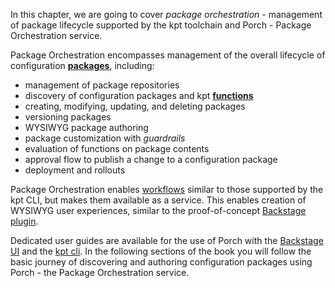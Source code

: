 In this chapter, we are going to cover _package orchestration_ - management
of package lifecycle supported by the kpt toolchain and Porch - Package
Orchestration service.

Package Orchestration encompasses management of the overall lifecycle of
configuration [**packages**](/book/02-concepts/01-packages), including:

* management of package repositories
* discovery of configuration packages and kpt
  [**functions**](/book/02-concepts/03-functions)
* creating, modifying, updating, and deleting packages
* versioning packages
* WYSIWYG package authoring
* package customization with _guardrails_
* evaluation of functions on package contents
* approval flow to publish a change to a configuration package
* deployment and rollouts

Package Orchestration enables [workflows](/book/02-concepts/02-workflows)
similar to those supported by the kpt CLI, but makes them available as a
service. This enables creation of WYSIWYG user experiences, similar to the
proof-of-concept [Backstage plugin](/guides/namespace-provisioning-ui).

Dedicated user guides are available for the use of Porch with the
[Backstage UI](/guides/namespace-provisioning-ui) and
the [kpt cli](/guides/porch-user-guide). In the following sections
of the book you will follow the basic journey of discovering and authoring
configuration packages using Porch - the Package Orchestration service.
